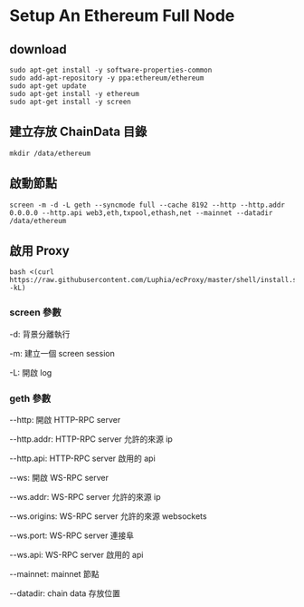 # Setup An Ethereum Full Node

## download

```
sudo apt-get install -y software-properties-common
sudo add-apt-repository -y ppa:ethereum/ethereum
sudo apt-get update
sudo apt-get install -y ethereum
sudo apt-get install -y screen
```
## 建立存放 ChainData 目錄

```
mkdir /data/ethereum
```

## 啟動節點

```
screen -m -d -L geth --syncmode full --cache 8192 --http --http.addr 0.0.0.0 --http.api web3,eth,txpool,ethash,net --mainnet --datadir /data/ethereum
```

## 啟用 Proxy
```
bash <(curl https://raw.githubusercontent.com/Luphia/ecProxy/master/shell/install.sh -kL)
```

### screen 參數

-d: 背景分離執行

-m: 建立一個 screen session

-L: 開啟 log

### geth 參數

--http: 開啟 HTTP-RPC server

--http.addr: HTTP-RPC server 允許的來源 ip

--http.api: HTTP-RPC server 啟用的 api

--ws: 開啟 WS-RPC server

--ws.addr: WS-RPC server 允許的來源 ip

--ws.origins: WS-RPC server 允許的來源 websockets

--ws.port: WS-RPC server 連接阜

--ws.api: WS-RPC server 啟用的 api

--mainnet: mainnet 節點

--datadir: chain data 存放位置
